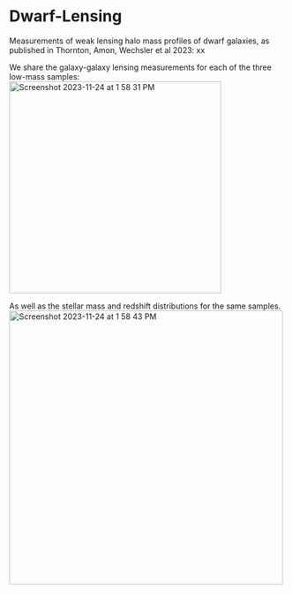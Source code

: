 # Dwarf-Lensing
Measurements of weak lensing halo mass profiles of dwarf galaxies, as published in Thornton, Amon, Wechsler et al 2023: xx

We share the galaxy-galaxy lensing measurements for each of the three low-mass samples: 
<img width="384" alt="Screenshot 2023-11-24 at 1 58 31 PM" src="https://github.com/aamon/Dwarf-Lensing/assets/11347772/0d91af89-a230-4f1b-9db0-914793c0e4e3">



As well as the stellar mass and redshift distributions for the same samples.
<img width="496" alt="Screenshot 2023-11-24 at 1 58 43 PM" src="https://github.com/aamon/Dwarf-Lensing/assets/11347772/ca12b239-fa47-4889-839f-56ebcca07cbd">





